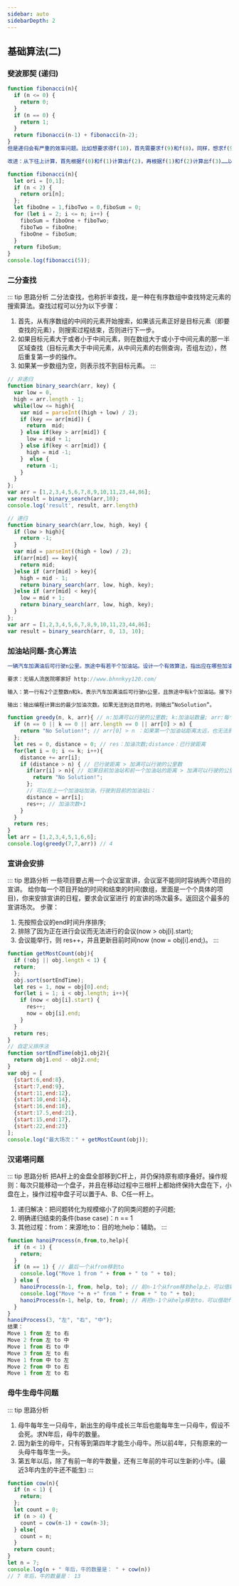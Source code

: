 ```yaml
---
sidebar: auto
sidebarDepth: 2
---
```

## 基础算法(二)
### 斐波那契 (递归)
``` js
function fibonacci(n){
  if (n <= 0) {
    return 0;
  }
  if (n == 0) {
    return 1;
  }
  return fibonacci(n-1) + fibonacci(n-2);
}
但是递归会有严重的效率问题。比如想要求得f(10)，首先需要求f(9)和f(8)。同样，想求f(9)，首先需要f(8)和f(7)…这样就有很多重复值，计算量也很大。

改进：从下往上计算，首先根据f(0)和f(1)计算出f(2)，再根据f(1)和f(2)计算出f(3)……以此类推就可以计算出第n项。时间复杂度O(n)。

function fibonacci(n){
  let ori = [0,1];
  if (n < 2) {
    return ori[n];
  };
  let fiboOne = 1,fiboTwo = 0,fiboSum = 0;
  for (let i = 2; i <= n; i++) {
    fiboSum = fiboOne + fiboTwo;
    fiboTwo = fiboOne;
    fiboOne = fiboSum;
  }
  return fiboSum;
}
console.log(fibonacci(5));
```
### 二分查找
::: tip 思路分析
二分法查找，也称折半查找，是一种在有序数组中查找特定元素的搜索算法。查找过程可以分为以下步骤：
1. 首先，从有序数组的中间的元素开始搜索，如果该元素正好是目标元素（即要查找的元素），则搜索过程结束，否则进行下一步。
2. 如果目标元素大于或者小于中间元素，则在数组大于或小于中间元素的那一半区域查找（目标元素大于中间元素，从中间元素的右侧查询，否组左边），然后重复第一步的操作。
3. 如果某一步数组为空，则表示找不到目标元素。
:::
``` js
// 非递归
function binary_search(arr, key) {
  var low = 0,
  high = arr.length - 1;
  while(low <= high){
    var mid = parseInt((high + low) / 2);
    if (key == arr[mid]) {
      return  mid;
    } else if(key > arr[mid]) {
      low = mid + 1;
    } else if(key < arr[mid]) {
      high = mid -1;
    }  else {
      return -1;
    }
  }
};
var arr = [1,2,3,4,5,6,7,8,9,10,11,23,44,86];
var result = binary_search(arr,10);
console.log('result', result, arr.length)

// 递归
function binary_search(arr,low, high, key) {
  if (low > high){
    return -1;
  }
  var mid = parseInt((high + low) / 2);
  if(arr[mid] == key){
    return mid;
  }else if (arr[mid] > key){
    high = mid - 1;
    return binary_search(arr, low, high, key);
  }else if (arr[mid] < key){
    low = mid + 1;
    return binary_search(arr, low, high, key);
  }
};
var arr = [1,2,3,4,5,6,7,8,9,10,11,23,44,86];
var result = binary_search(arr, 0, 13, 10);
```
### 加油站问题-贪心算法
``` js
一辆汽车加满油后可行驶n公里。旅途中有若干个加油站。设计一个有效算法，指出应在哪些加油站停靠加油，使沿途加油次数最少。对于给定的n(n <= 5000)和k(k <= 1000)个加油站位置，编程计算最少加油次数。并证明算法能产生一个最优解。

要求：无锡人流医院哪家好 http://www.bhnnkyy120.com/

输入：第一行有2个正整数n和k，表示汽车加满油后可行驶n公里，且旅途中有k个加油站。接下来的1 行中，有k+1 个整数，表示第k个加油站与第k-1 个加油站之间的距离。第0 个加油站表示出发地，汽车已加满油。第k+1 个加油站表示目的地。

输出：输出编程计算出的最少加油次数。如果无法到达目的地，则输出”NoSolution”。

function greedy(n, k, arr){ // n:加满可以行驶的公里数; k:加油站数量; arr:每个加油站之间的距离数组
  if (n == 0 || k == 0 || arr.length == 0 || arr[0] > n) {
    return "No Solution!"; // arr[0] > n ：如果第一个加油站距离太远，也无法到达
  };
  let res = 0, distance = 0; // res：加油次数;distance：已行驶距离
  for(let i = 0; i <= k; i++){
    distance += arr[i];
    if (distance > n) { // 已行驶距离 > 加满可以行驶的公里数
      if(arr[i] > n){ // 如果目前加油站和前一个加油站的距离 > 加满可以行驶的公里数，则无法到达
        return "No Solution!";
      };
      // 可以在上一个加油站加油，行驶到目前的加油站i：
      distance = arr[i];
      res++; // 加油次数+1
    }
  }
  return res;
}
let arr = [1,2,3,4,5,1,6,6];
console.log(greedy(7,7,arr)) // 4
```
### 宣讲会安排
::: tip 思路分析
一些项目要占用一个会议室宣讲，会议室不能同时容纳两个项目的宣讲。 给你每一个项目开始的时间和结束的时间(数组，里面是一个个具体的项目)，你来安排宣讲的日程，要求会议室进行 的宣讲的场次最多。返回这个最多的宣讲场次。
步骤：
1. 先按照会议的end时间升序排序;
2. 排除了因为正在进行会议而无法进行的会议(now > obj[i].start);
3. 会议能举行，则 res++，并且更新目前时间now (now = obj[i].end;)。
:::
``` js
function getMostCount(obj){
  if (!obj || obj.length < 1) {
  return;
  };
  obj.sort(sortEndTime);
  let res = 1, now = obj[0].end;
  for(let i = 1; i < obj.length; i++){
    if (now < obj[i].start) {
      res++;
      now = obj[i].end;
    }
  }
  return res;
}
// 自定义排序法
function sortEndTime(obj1,obj2){
  return obj1.end - obj2.end;
}
var obj = [
  {start:6,end:8},
  {start:7,end:9},
  {start:11,end:12},
  {start:10,end:14},
  {start:16,end:18},
  {start:17.5,end:21},
  {start:15,end:17},
  {start:22,end:23}
];
console.log("最大场次：" + getMostCount(obj));
```
### 汉诺塔问题
::: tip 思路分析
把A杆上的金盘全部移到C杆上，并仍保持原有顺序叠好。操作规则：每次只能移动一个盘子，并且在移动过程中三根杆上都始终保持大盘在下，小盘在上，操作过程中盘子可以置于A、B、C任一杆上。
1. 递归解决：把问题转化为规模缩小了的同类问题的子问题;
2. 明确递归结束的条件(base case)：n == 1
3. 其他过程：from：来源地;to：目的地;help：辅助。
:::
``` js
function hanoiProcess(n,from,to,help){
  if (n < 1) {
    return;
  }
  if (n == 1) { // 最后一个从from移到to
    console.log("Move 1 from " + from + " to " + to);
  } else {
    hanoiProcess(n-1, from, help, to); // 前n-1个从from移到help上，可以借助to
    console.log("Move "+ n +" from " + from + " to " + to);
    hanoiProcess(n-1, help, to, from); // 再把n-1个从help移到to，可以借助from
  }
}
hanoiProcess(3, "左", "右", "中");
结果：
Move 1 from 左 to 右
Move 2 from 左 to 中
Move 1 from 右 to 中
Move 3 from 左 to 右
Move 1 from 中 to 左
Move 2 from 中 to 右
Move 1 from 左 to 右
```
### 母牛生母牛问题
::: tip 思路分析
1. 母牛每年生一只母牛，新出生的母牛成长三年后也能每年生一只母牛，假设不会死。求N年后，母牛的数量。
2. 因为新生的母牛，只有等到第四年才能生小母牛。所以前4年，只有原来的一头母牛每年生一头。
3. 第五年以后，除了有前一年的牛数量，还有三年前的牛可以生新的小牛。(最近3年内生的牛还不能生)
:::
``` js
function cow(n){
  if (n < 1) {
    return;
  };
  let count = 0;
  if (n > 4) {
    count = cow(n-1) + cow(n-3);
  } else{
    count = n;
  }
  return count;
}
let n = 7;
console.log(n + " 年后，牛的数量是： " + cow(n))
// 7 年后，牛的数量是： 13
```